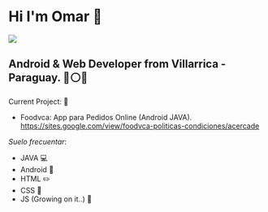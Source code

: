 # Hi I'm Omar 👋
![](https://mattwerk.co.in/sites/default/files/service_03_native.gif)

## Android & Web Developer from Villarrica - Paraguay. :red_circle::white_circle::large_blue_circle:

Current Project: :rocket: 
- Foodvca: App para Pedidos Online (Android JAVA).
  https://sites.google.com/view/foodvca-politicas-condiciones/acercade
  
_Suelo frecuentar_:
- JAVA :computer:
- Android :iphone:
- HTML :pencil2:
- CSS :triangular_ruler:
- JS (Growing on it..) :construction:
